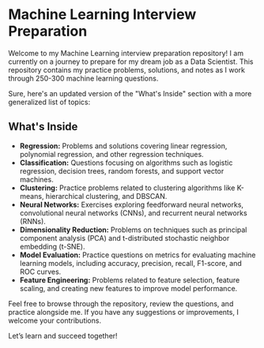 # Machine Learning Interview Preparation


Welcome to my Machine Learning interview preparation repository! I am currently on a journey to prepare for my dream job as a Data Scientist.
This repository contains my practice problems, solutions, and notes as I work through 250-300 machine learning questions.

Sure, here's an updated version of the "What's Inside" section with a more generalized list of topics:

## What's Inside
- **Regression:** Problems and solutions covering linear regression, polynomial regression, and other regression techniques.
- **Classification:** Questions focusing on algorithms such as logistic regression, decision trees, random forests, and support vector machines.
- **Clustering:** Practice problems related to clustering algorithms like K-means, hierarchical clustering, and DBSCAN.
- **Neural Networks:** Exercises exploring feedforward neural networks, convolutional neural networks (CNNs), and recurrent neural networks (RNNs).
- **Dimensionality Reduction:** Problems on techniques such as principal component analysis (PCA) and t-distributed stochastic neighbor embedding (t-SNE).
- **Model Evaluation:** Practice questions on metrics for evaluating machine learning models, including accuracy, precision, recall, F1-score, and ROC curves.
- **Feature Engineering:** Problems related to feature selection, feature scaling, and creating new features to improve model performance.



Feel free to browse through the repository, review the questions, and practice alongside me. If you have any suggestions or improvements, I welcome your contributions.

Let’s learn and succeed together!

